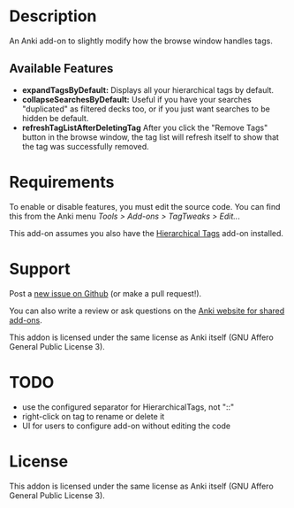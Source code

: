 # Description

An Anki add-on to slightly modify how the browse window handles tags.

## Available Features

- **expandTagsByDefault:** Displays all your hierarchical tags by default.
- **collapseSearchesByDefault:** Useful if you have your searches "duplicated"
  as filtered decks too, or if you just want searches to be hidden be default.
- **refreshTagListAfterDeletingTag** After you click the "Remove Tags" button
  in the browse window, the tag list will refresh itself to show that the tag
  was successfully removed.

# Requirements

To enable or disable features, you must edit the source code. You can find this
from the Anki menu *Tools &gt; Add-ons &gt; TagTweaks &gt; Edit..*.

This add-on assumes you also have the
[Hierarchical Tags](https://ankiweb.net/shared/info/1089921461)
add-on installed.

# Support

Post a [new issue on Github](https://github.com/Arthaey/anki-tag-tweaks/issues/new)
(or make a pull request!).

You can also write a review or ask questions on the
[Anki website for shared add-ons](https://ankiweb.net/shared/info/1384323610).

This addon is licensed under the same license as Anki itself (GNU Affero
General Public License 3).

# TODO

- use the configured separator for HierarchicalTags, not "::"
- right-click on tag to rename or delete it
- UI for users to configure add-on without editing the code

# License

This addon is licensed under the same license as Anki itself (GNU Affero General
Public License 3).
